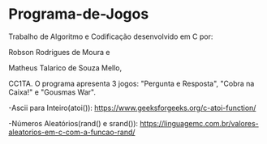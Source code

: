 # Programa-de-Jogos

Trabalho de Algoritmo e Codificação desenvolvido em C por:

Robson Rodrigues de Moura e

Matheus Talarico de Souza Mello,

CC1TA. O programa apresenta 3 jogos: "Pergunta e Resposta", "Cobra na Caixa!" e "Gousmas War".

-Ascii para Inteiro(atoi()): https://www.geeksforgeeks.org/c-atoi-function/

-Números Aleatórios(rand() e srand()): https://linguagemc.com.br/valores-aleatorios-em-c-com-a-funcao-rand/
